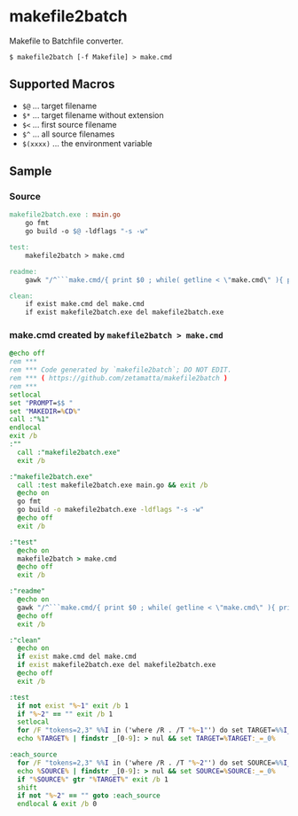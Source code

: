 makefile2batch
==============

Makefile to Batchfile converter.

```
$ makefile2batch [-f Makefile] > make.cmd
```

Supported Macros
----------------

* `$@` ... target filename
* `$*` ... target filename without extension
* `$<` ... first source filename
* `$^` ... all source filenames
* `$(xxxx)` ... the environment variable

Sample
-------

### Source

```Makefile
makefile2batch.exe : main.go
	go fmt
	go build -o $@ -ldflags "-s -w"

test:
	makefile2batch > make.cmd

readme:
	gawk "/^```make.cmd/{ print $0 ; while( getline < \"make.cmd\" ){ print } ; print \"```\" ; exit } ; 1" readme.md | nkf32 -Lu > readme.new && move readme.new readme.md

clean:
	if exist make.cmd del make.cmd
	if exist makefile2batch.exe del makefile2batch.exe
```

### make.cmd created by `makefile2batch > make.cmd`

```make.cmd
@echo off
rem ***
rem *** Code generated by `makefile2batch`; DO NOT EDIT.
rem *** ( https://github.com/zetamatta/makefile2batch )
rem ***
setlocal
set "PROMPT=$$ "
set "MAKEDIR=%CD%"
call :"%1"
endlocal
exit /b
:""
  call :"makefile2batch.exe"
  exit /b

:"makefile2batch.exe"
  call :test makefile2batch.exe main.go && exit /b
  @echo on
  go fmt
  go build -o makefile2batch.exe -ldflags "-s -w"
  @echo off
  exit /b

:"test"
  @echo on
  makefile2batch > make.cmd
  @echo off
  exit /b

:"readme"
  @echo on
  gawk "/^```make.cmd/{ print $0 ; while( getline < \"make.cmd\" ){ print } ; print \"```\" ; exit } ; 1" readme.md | nkf32 -Lu > readme.new && move readme.new readme.md
  @echo off
  exit /b

:"clean"
  @echo on
  if exist make.cmd del make.cmd
  if exist makefile2batch.exe del makefile2batch.exe
  @echo off
  exit /b

:test
  if not exist "%~1" exit /b 1
  if "%~2" == "" exit /b 1
  setlocal
  for /F "tokens=2,3" %%I in ('where /R . /T "%~1"') do set TARGET=%%I_%%J
  echo %TARGET% | findstr _[0-9]: > nul && set TARGET=%TARGET:_=_0%

:each_source
  for /F "tokens=2,3" %%I in ('where /R . /T "%~2"') do set SOURCE=%%I_%%J
  echo %SOURCE% | findstr _[0-9]: > nul && set SOURCE=%SOURCE:_=_0%
  if "%SOURCE%" gtr "%TARGET%" exit /b 1
  shift
  if not "%~2" == "" goto :each_source
  endlocal & exit /b 0
```
